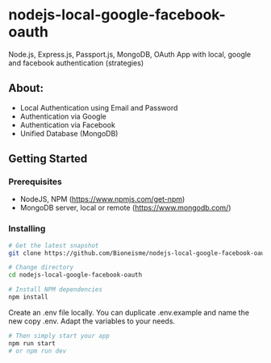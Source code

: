 # nodejs-local-google-facebook-oauth
Node.js, Express.js, Passport.js, MongoDB, OAuth App with local, google and facebook authentication (strategies)

## About:
* Local Authentication using Email and Password
* Authentication via Google
* Authentication via Facebook
* Unified Database (MongoDB)

## Getting Started
### Prerequisites
* NodeJS, NPM (https://www.npmjs.com/get-npm)
* MongoDB server, local or remote (https://www.mongodb.com/)


### Installing
```bash
# Get the latest snapshot
git clone https://github.com/Bioneisme/nodejs-local-google-facebook-oauth.git
```
``` bash
# Change directory
cd nodejs-local-google-facebook-oauth
```
``` bash
# Install NPM dependencies
npm install
```
Create an .env file locally. You can duplicate .env.example and name the new copy .env. Adapt the variables to your needs.
``` bash
# Then simply start your app
npm run start 
# or npm run dev
```
